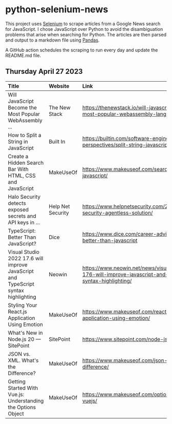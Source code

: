 # python-selenium-news

This project uses [Selenium](https://www.seleniumhq.org/) to scrape articles from a Google News search for JavaScript.
I chose JavaScript over Python to avoid the disambiguation problems that arise when searching for Python.
The articles are then parsed and output to a markdown file using [Pandas](https://pandas.pydata.org/).

A GitHub action schedules the scraping to run every day and update the README.md file.

## Thursday April 27 2023


| Title                                                                              | Website           | Link                                                                                                           |
|:-----------------------------------------------------------------------------------|:------------------|:---------------------------------------------------------------------------------------------------------------|
| Will JavaScript Become the Most Popular WebAssembly ...                            | The New Stack     | https://thenewstack.io/will-javascript-become-the-most-popular-webassembly-language/                           |
| How to Split a String in JavaScript                                                | Built In          | https://builtin.com/software-engineering-perspectives/split-string-javascript                                  |
| Create a Hidden Search Bar With HTML, CSS and JavaScript                           | MakeUseOf         | https://www.makeuseof.com/search-bar-html-css-javascript/                                                      |
| Halo Security detects exposed secrets and API keys in ...                          | Help Net Security | https://www.helpnetsecurity.com/2023/04/26/halo-security-agentless-solution/                                   |
| TypeScript: Better Than JavaScript?                                                | Dice              | https://www.dice.com/career-advice/typescript-better-than-javascript                                           |
| Visual Studio 2022 17.6 will improve JavaScript and TypeScript syntax highlighting | Neowin            | https://www.neowin.net/news/visual-studio-2022-176-will-improve-javascript-and-typescript-syntax-highlighting/ |
| Styling Your React.js Application Using Emotion                                    | MakeUseOf         | https://www.makeuseof.com/react-styling-application-using-emotion/                                             |
| What's New in Node.js 20 — SitePoint                                               | SitePoint         | https://www.sitepoint.com/node-js-20-new/                                                                      |
| JSON vs. XML. What's the Difference?                                               | MakeUseOf         | https://www.makeuseof.com/json-xml-what-difference/                                                            |
| Getting Started With Vue.js: Understanding the Options Object                      | MakeUseOf         | https://www.makeuseof.com/options-object-in-vuejs/                                                             |